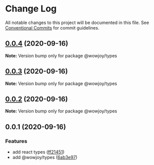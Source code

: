 # Change Log

All notable changes to this project will be documented in this file.
See [Conventional Commits](https://conventionalcommits.org) for commit guidelines.

## [0.0.4](https://github.com/wow-joy/wowjoy/compare/@wowjoy/types@0.0.3...@wowjoy/types@0.0.4) (2020-09-16)

**Note:** Version bump only for package @wowjoy/types





## [0.0.3](https://github.com/wow-joy/wowjoy/compare/@wowjoy/types@0.0.2...@wowjoy/types@0.0.3) (2020-09-16)

**Note:** Version bump only for package @wowjoy/types





## [0.0.2](https://github.com/wow-joy/wowjoy/compare/@wowjoy/types@0.0.1...@wowjoy/types@0.0.2) (2020-09-16)

**Note:** Version bump only for package @wowjoy/types





## 0.0.1 (2020-09-16)


### Features

*  add react types ([ff21451](https://github.com/wow-joy/wowjoy/commit/ff21451ede6bb1eadb90a43faa4e7ee90c9eee56))
* add @wowjoy/types ([6ab3e97](https://github.com/wow-joy/wowjoy/commit/6ab3e970212bffe55f6baabee017fb85b15637ce))
